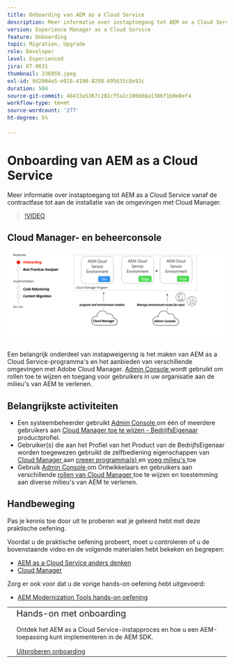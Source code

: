 ```yaml
---
title: Onboarding van AEM as a Cloud Service
description: Meer informatie over instaptoegang tot AEM as a Cloud Service, vanaf de contractfase tot aan het instellen van omgevingen met Cloud Manager.
version: Experience Manager as a Cloud Service
feature: Onboarding
topic: Migration, Upgrade
role: Developer
level: Experienced
jira: KT-8631
thumbnail: 336959.jpeg
exl-id: 9d2004e5-e928-4190-8298-695635c8e92c
duration: 504
source-git-commit: 48433a5367c281cf5a1c106b08a1306f1b0e8ef4
workflow-type: tm+mt
source-wordcount: '277'
ht-degree: 5%

---
```


# Onboarding van AEM as a Cloud Service

Meer informatie over instaptoegang tot AEM as a Cloud Service vanaf de contractfase tot aan de installatie van de omgevingen met Cloud Manager.

>[!VIDEO](https://video.tv.adobe.com/v/336959?quality=12&learn=on)

## Cloud Manager- en beheerconsole

![ op het instappen hoog niveaudiagram ](assets/onboarding-diagram.png)

Een belangrijk onderdeel van instapweigering is het maken van AEM as a Cloud Service-programma&#39;s en het aanbieden van verschillende omgevingen met Adobe Cloud Manager. [ Admin Console ](https://adminconsole.adobe.com/) wordt gebruikt om rollen toe te wijzen en toegang voor gebruikers in uw organisatie aan de milieu&#39;s van AEM te verlenen.

## Belangrijkste activiteiten

+ Een systeembeheerder gebruikt [ Admin Console ](https://adminconsole.adobe.com/) om één of meerdere gebruikers aan [ Cloud Manager toe te wijzen - BedrijfsEigenaar ](https://experienceleague.adobe.com/docs/experience-manager-cloud-manager/using/requirements/setting-up-users-and-roles.html) productprofiel.
+ Gebruiker(s) die aan het Profiel van het Product van de BedrijfsEigenaar worden toegewezen gebruikt de zelfbediening eigenschappen van [ Cloud Manager ](https://experienceleague.adobe.com/docs/experience-manager-cloud-manager/using/introduction-to-cloud-manager.html) aan [ creeer programma(s) ](https://experienceleague.adobe.com/docs/experience-manager-cloud-service/implementing/using-cloud-manager/production-programs/creating-production-program.html) en [ voeg milieu&#39;s ](https://experienceleague.adobe.com/docs/experience-manager-cloud-service/implementing/using-cloud-manager/manage-environments.html) toe
+ Gebruik [ Admin Console ](https://adminconsole.adobe.com/) om Ontwikkelaars en gebruikers aan verschillende [ rollen van Cloud Manager ](https://experienceleague.adobe.com/docs/experience-manager-cloud-manager/using/requirements/setting-up-users-and-roles.html) toe te wijzen en toestemming aan diverse milieu&#39;s van AEM te verlenen.

## Handbeweging

Pas je kennis toe door uit te proberen wat je geleerd hebt met deze praktische oefening.

Voordat u de praktische oefening probeert, moet u controleren of u de bovenstaande video en de volgende materialen hebt bekeken en begrepen:

+ [AEM as a Cloud Service anders denken](./introduction.md)
+ [Cloud Manager](./cloud-manager.md)

Zorg er ook voor dat u de vorige hands-on oefening hebt uitgevoerd:

+ [AEM Modernization Tools hands-on oefening](./aem-modernization-tools.md#hands-on-exercise)

<table style="border-width:0">
    <tr>
        <td style="width:150px">
            <a  rel="noreferrer"
                target="_blank"
                href="https://github.com/adobe/aem-cloud-engineering-video-series-exercises/tree/session3-onboarding#bootcamp---session-3-on-boarding"><img alt="Hands-on opslagplaats van GitHub" src="./assets/github.png"/>
            </a>        
        </td>
        <td style="width:100%;margin-bottom:1rem;">
            <div style="font-size:1.25rem;font-weight:400;">Hands-on met onboarding</div>
            <p style="margin:1rem 0">
                Ontdek het AEM as a Cloud Service-instapproces en hoe u een AEM-toepassing kunt implementeren in de AEM SDK.
            </p>
            <a  rel="noreferrer"
                target="_blank"
                href="https://github.com/adobe/aem-cloud-engineering-video-series-exercises/tree/session3-onboarding#bootcamp---session-3-on-boarding" class="spectrum-Button spectrum-Button--primary spectrum-Button--sizeM">
                <span class="spectrum-Button-label has-no-wrap has-text-weight-bold"> Uitproberen onboarding </span>
            </a>
        </td>
    </tr>
</table>
